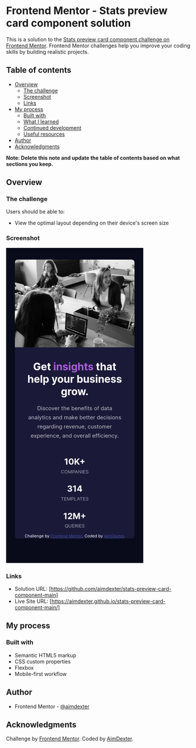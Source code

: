 # Frontend Mentor - Stats preview card component solution

This is a solution to the [Stats preview card component challenge on Frontend Mentor](https://www.frontendmentor.io/challenges/stats-preview-card-component-8JqbgoU62). Frontend Mentor challenges help you improve your coding skills by building realistic projects. 

## Table of contents

- [Overview](#overview)
  - [The challenge](#the-challenge)
  - [Screenshot](#screenshot)
  - [Links](#links)
- [My process](#my-process)
  - [Built with](#built-with)
  - [What I learned](#what-i-learned)
  - [Continued development](#continued-development)
  - [Useful resources](#useful-resources)
- [Author](#author)
- [Acknowledgments](#acknowledgments)

**Note: Delete this note and update the table of contents based on what sections you keep.**

## Overview

### The challenge

Users should be able to:

- View the optimal layout depending on their device's screen size

### Screenshot

![](./images/screenshot.jpg)

### Links

- Solution URL: [https://github.com/aimdexter/stats-preview-card-component-main]
- Live Site URL: [https://aimdexter.github.io/stats-preview-card-component-main/]

## My process

### Built with

- Semantic HTML5 markup
- CSS custom properties
- Flexbox
- Mobile-first workflow

## Author

- Frontend Mentor - [@aimdexter](https://www.frontendmentor.io/profile/aimdexter)


## Acknowledgments

  Challenge by <a href="https://www.frontendmentor.io?ref=challenge" target="_blank">Frontend Mentor</a>.
  Coded by <a href="https://github.com/aimdexter/">AimDexter</a>.